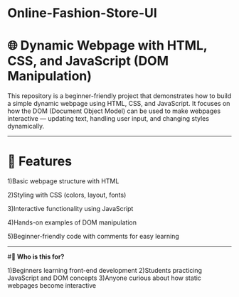 # Online-Fashion-Store-UI

# **🌐 Dynamic Webpage with HTML, CSS, and JavaScript (DOM Manipulation)**

This repository is a beginner-friendly project that demonstrates how to build a simple dynamic webpage using HTML, CSS, and JavaScript.
It focuses on how the DOM (Document Object Model) can be used to make webpages interactive — updating text, handling user input, and changing styles dynamically.

-----------------------------------------------------------------------------------------------------------------------------

# **🚀 Features**

1)Basic webpage structure with HTML

2)Styling with CSS (colors, layout, fonts)

3)Interactive functionality using JavaScript

4)Hands-on examples of DOM manipulation

5)Beginner-friendly code with comments for easy learning

-----------------------------------------------------------------------------------------------------------------------------

#**🎯 Who is this for?**

1)Beginners learning front-end development
2)Students practicing JavaScript and DOM concepts
3)Anyone curious about how static webpages become interactive
